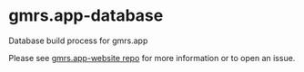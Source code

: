 # gmrs.app-database
Database build process for gmrs.app

Please see [gmrs.app-website repo](https://github.com/ae5au/gmrs.app-website/issues) for more information or to open an issue.